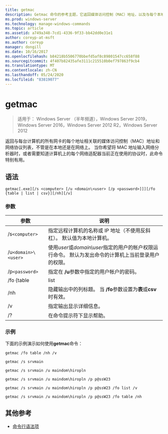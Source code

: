 ```yaml
---
title: getmac
description: Getmac 命令的参考主题，它返回媒体访问控制（MAC）地址，以及与每个本地或跨网络相关联的网络协议的列表。
ms.prod: windows-server
ms.technology: manage-windows-commands
ms.topic: article
ms.assetid: a749a348-7cd1-4336-9f33-bb42dd0e31e1
author: coreyp-at-msft
ms.author: coreyp
manager: dongill
ms.date: 10/16/2017
ms.openlocfilehash: b84218b5506770bbefd5af8c89801547cc658f88
ms.sourcegitcommit: 4f407b82435afe3111c215510b0ef797863f9cb4
ms.translationtype: MT
ms.contentlocale: zh-CN
ms.lasthandoff: 05/24/2020
ms.locfileid: "83819077"
---
```

# <a name="getmac"></a>getmac

> 适用于： Windows Server （半年频道），Windows Server 2019，Windows Server 2016，Windows Server 2012 R2，Windows Server 2012

返回与每台计算机的所有网卡的每个地址相关联的媒体访问控制（MAC）地址和网络协议列表，不管是在本地还是在网络上。 当你希望将 MAC 地址输入网络分析器时，或者需要知道计算机上的每个网络适配器当前正在使用的协议时，此命令特别有用。

## <a name="syntax"></a>语法

```
getmac[.exe][/s <computer> [/u <domain\<user> [/p <password>]]][/fo {table | list | csv}][/nh][/v]
```

### <a name="parameters"></a>参数

| 参数 | 说明 |
| --------- |------------ |
| /s`<computer>` | 指定远程计算机的名称或 IP 地址（不使用反斜杠）。 默认值为本地计算机。 |
| /u`<domain>\<user>` | 使用*user*或*domain\user*指定的用户的帐户权限运行命令。 默认为发出命令的计算机上当前登录用户的权限。 |
| /p`<password>` | 指定在 **/u**参数中指定的用户帐户的密码。 |
| /fo {table | list | .csv | 指定用于查询输出的格式。 有效值为**table**、 **list**和**csv**。 输出的默认格式为**table**。 |
| /nh | 隐藏输出中的列标题。 当 **/fo**参数设置为**表**或**csv**时有效。 |
| /v | 指定输出显示详细信息。 |
| /? | 在命令提示符下显示帮助。 |

### <a name="examples"></a>示例

下面的示例演示如何使用**getmac**命令：

```
getmac /fo table /nh /v
```

```
getmac /s srvmain
```

```
getmac /s srvmain /u maindom\hiropln
```

```
getmac /s srvmain /u maindom\hiropln /p p@ssW23
```

```
getmac /s srvmain /u maindom\hiropln /p p@ssW23 /fo list /v
```

```
getmac /s srvmain /u maindom\hiropln /p p@ssW23 /fo table /nh
```

## <a name="additional-references"></a>其他参考

- [命令行语法项](command-line-syntax-key.md)
